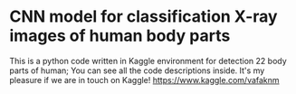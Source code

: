 # CNN model for classification X-ray images of human body parts
This is a python code written in Kaggle environment for detection 22 body parts of human; You can see all the code descriptions inside.
It's my pleasure if we are in touch on Kaggle!
https://www.kaggle.com/vafaknm
